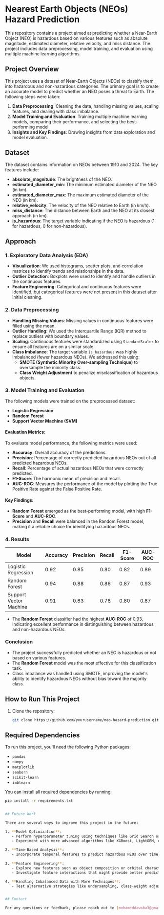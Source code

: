 # Nearest Earth Objects (NEOs) Hazard Prediction

This repository contains a project aimed at predicting whether a Near-Earth Object (NEO) is hazardous based on various features such as absolute magnitude, estimated diameter, relative velocity, and miss distance. The project includes data preprocessing, model training, and evaluation using multiple machine learning algorithms.

## Project Overview

This project uses a dataset of Near-Earth Objects (NEOs) to classify them into hazardous and non-hazardous categories. The primary goal is to create an accurate model to predict whether an NEO poses a threat to Earth. The following steps were taken:

1. **Data Preprocessing**: Cleaning the data, handling missing values, scaling features, and dealing with class imbalance.
2. **Model Training and Evaluation**: Training multiple machine learning models, comparing their performance, and selecting the best-performing model.
3. **Insights and Key Findings**: Drawing insights from data exploration and model evaluation.

## Dataset

The dataset contains information on NEOs between 1910 and 2024. The key features include:
- **absolute_magnitude**: The brightness of the NEO.
- **estimated_diameter_min**: The minimum estimated diameter of the NEO (in km).
- **estimated_diameter_max**: The maximum estimated diameter of the NEO (in km).
- **relative_velocity**: The velocity of the NEO relative to Earth (in km/h).
- **miss_distance**: The distance between Earth and the NEO at its closest approach (in km).
- **is_hazardous**: The target variable indicating if the NEO is hazardous (1 for hazardous, 0 for non-hazardous).

## Approach

### 1. Exploratory Data Analysis (EDA)

- **Visualization**: We used histograms, scatter plots, and correlation matrices to identify trends and relationships in the data. 
- **Outlier Detection**: Boxplots were used to identify and handle outliers in the continuous features.
- **Feature Engineering**: Categorical and continuous features were identified, but categorical features were not present in this dataset after initial cleaning.

### 2. Data Preprocessing

- **Handling Missing Values**: Missing values in continuous features were filled using the mean.
- **Outlier Handling**: We used the Interquartile Range (IQR) method to replace outliers with boundary values.
- **Scaling**: Continuous features were standardized using `StandardScaler` to ensure all features are on a similar scale.
- **Class Imbalance**: The target variable `is_hazardous` was highly imbalanced (fewer hazardous NEOs). We addressed this using:
  - **SMOTE (Synthetic Minority Over-sampling Technique)** to oversample the minority class.
  - **Class Weight Adjustment** to penalize misclassification of hazardous objects.

### 3. Model Training and Evaluation

The following models were trained on the preprocessed dataset:
- **Logistic Regression**
- **Random Forest**
- **Support Vector Machine (SVM)**

#### Evaluation Metrics:
To evaluate model performance, the following metrics were used:
- **Accuracy**: Overall accuracy of the predictions.
- **Precision**: Percentage of correctly predicted hazardous NEOs out of all predicted hazardous NEOs.
- **Recall**: Percentage of actual hazardous NEOs that were correctly predicted.
- **F1-Score**: The harmonic mean of precision and recall.
- **AUC-ROC**: Measures the performance of the model by plotting the True Positive Rate against the False Positive Rate.

#### Key Findings:
- **Random Forest** emerged as the best-performing model, with high **F1-Score** and **AUC-ROC**.
- **Precision** and **Recall** were balanced in the Random Forest model, making it a reliable choice for identifying hazardous NEOs.

### 4. Results

| Model                 | Accuracy | Precision | Recall  | F1-Score | AUC-ROC |
|-----------------------|----------|-----------|---------|----------|---------|
| Logistic Regression    | 0.92     | 0.85      | 0.80    | 0.82     | 0.89    |
| Random Forest          | 0.94     | 0.88      | 0.86    | 0.87     | 0.93    |
| Support Vector Machine | 0.91     | 0.83      | 0.78    | 0.80     | 0.87    |

- The **Random Forest** classifier had the highest **AUC-ROC** of 0.93, indicating excellent performance in distinguishing between hazardous and non-hazardous NEOs.

### Conclusion

- The project successfully predicted whether an NEO is hazardous or not based on various features.
- The **Random Forest** model was the most effective for this classification task.
- Class imbalance was handled using SMOTE, improving the model's ability to identify hazardous NEOs without bias toward the majority class.

## How to Run This Project

1. Clone the repository:
   ```bash
   git clone https://github.com/yourusername/neo-hazard-prediction.git


## Required Dependencies

To run this project, you'll need the following Python packages:

- `pandas`
- `numpy`
- `matplotlib`
- `seaborn`
- `scikit-learn`
- `imblearn`

You can install all required dependencies by running:

```bash
pip install -r requirements.txt


## Future Work

There are several ways to improve this project in the future:

1. **Model Optimization**: 
   - Perform hyperparameter tuning using techniques like Grid Search or Random Search to optimize model performance.
   - Experiment with more advanced algorithms like XGBoost, LightGBM, or Neural Networks for potentially better results.
   
2. **Time-Based Analysis**:
   - Incorporate temporal features to predict hazardous NEOs over time, which could be useful for forecasting future threats.
   
3. **Feature Engineering**:
   - Explore new features such as object composition or orbital characteristics to improve classification performance.
   - Investigate feature interactions that might provide better predictive power.

4. **Handling Imbalanced Data with More Techniques**:
   - Test alternative strategies like undersampling, class-weight adjustments, or ensemble methods that are robust to class imbalance.


## Contact

For any questions or feedback, please reach out to [mohameddawaba3@gmail.com].
